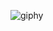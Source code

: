 
![giphy](https://user-images.githubusercontent.com/109246773/199227822-b7a451c6-7c48-4445-8dfd-7b599eeb1a80.gif)
